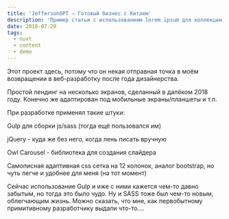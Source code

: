 ```yaml
---
title: 'JeffersonOPT — Готовый бизнес с Китаем'
description: 'Пример статьи с использованием lorem ipsum для коллекции Nuxt Content.'
date: 2018-07-20
tags:
  - nuxt
  - content
  - demo
---
```


Этот проект здесь, потому что он некая отправная точка в моём возвращении в веб-разработку после года дизайнерства.

Простой лендинг на несколько экранов, сделанный в далёком 2018 году. Конечно же адаптирован под мобильные экраны/планшеты и т.п.

При разработке применял такие штуки:

Gulp для сборки js/sass (тогда ещё пользовался им)

jQuery - куда же без него, когда лень писать вручную

Owl Carousel - библиотека для создания слайдера

Самописная адаптивная css сетка на 12 колонок, аналог bootstrap, но чуть легче и удобнее для меня (на тот момент)

Сейчас использование Gulp и иже с ними кажется чем-то давно забытым, но тогда это было чудо. Ну и SASS тоже был чем-то новым, облегчающим жизнь. Можно сказать, что мне, как первобытному примитивному разработчику выдали что-то....
